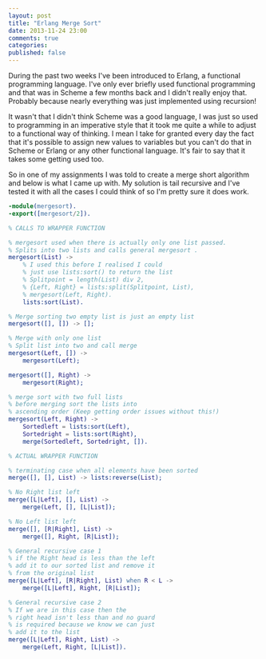 ```yaml
---
layout: post
title: "Erlang Merge Sort"
date: 2013-11-24 23:00
comments: true
categories:
published: false
---
```


During the past two weeks I've been introduced to Erlang, a functional programming language. I've only ever briefly used functional programming and that was in Scheme
a few months back and I didn't really enjoy that. Probably because nearly everything was just implemented using recursion!

It wasn't that I didn't think Scheme was a good language, I was just so used to programming in an imperative style that it took me quite a while
to adjust to a functional way of thinking. I mean I take for granted every day the fact that it's possible to assign new values to variables but you
can't do that in Scheme or Erlang or any other functional language. It's fair to say that it takes some getting used too.

So in one of my assignments I was told to create a merge short algorithm and below is what I came up with. My solution is tail recursive
and I've tested it with all the cases I could think of so I'm pretty sure it does work.

``` erlang Erlang Merge Sort
-module(mergesort).
-export([mergesort/2]).

% CALLS TO WRAPPER FUNCTION

% mergesort used when there is actually only one list passed.
% Splits into two lists and calls general mergesort .
mergesort(List) ->
    % I used this before I realised I could
    % just use lists:sort() to return the list
    % Splitpoint = length(List) div 2,
    % {Left, Right} = lists:split(Splitpoint, List),
    % mergesort(Left, Right).
    lists:sort(List).

% Merge sorting two empty list is just an empty list
mergesort([], []) -> [];

% Merge with only one list
% Split list into two and call merge
mergesort(Left, []) ->
    mergesort(Left);

mergesort([], Right) ->
    mergesort(Right);

% merge sort with two full lists
% before merging sort the lists into
% ascending order (Keep getting order issues without this!)
mergesort(Left, Right) ->
    Sortedleft = lists:sort(Left),
    Sortedright = lists:sort(Right),
    merge(Sortedleft, Sortedright, []).

% ACTUAL WRAPPER FUNCTION

% terminating case when all elements have been sorted
merge([], [], List) -> lists:reverse(List);

% No Right list left
merge([L|Left], [], List) ->
    merge(Left, [], [L|List]);

% No Left list left
merge([], [R|Right], List) ->
    merge([], Right, [R|List]);

% General recursive case 1
% if the Right head is less than the left
% add it to our sorted list and remove it
% from the original list
merge([L|Left], [R|Right], List) when R < L ->
    merge([L|Left], Right, [R|List]);

% General recursive case 2
% If we are in this case then the
% right head isn't less than and no guard
% is required because we know we can just
% add it to the list
merge([L|Left], Right, List) ->
    merge(Left, Right, [L|List]).
```
